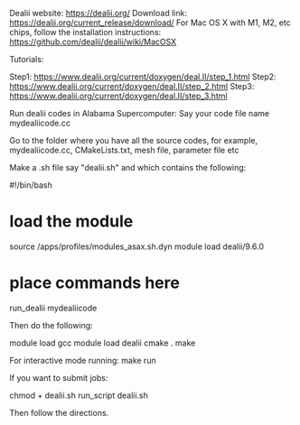 Dealii website: https://dealii.org/
Download link: https://dealii.org/current_release/download/
For Mac OS X with M1, M2, etc chips, follow the installation instructions: https://github.com/dealii/dealii/wiki/MacOSX

Tutorials:

Step1: https://www.dealii.org/current/doxygen/deal.II/step_1.html
Step2: https://www.dealii.org/current/doxygen/deal.II/step_2.html
Step3: https://www.dealii.org/current/doxygen/deal.II/step_3.html

Run dealii codes in Alabama Supercomputer:
Say your code file name mydealiicode.cc

Go to the folder where you have all the source codes, for example, mydealiicode.cc, CMakeLists.txt, mesh file, parameter file etc



Make a .sh file say "dealii.sh" and  which contains the following:


#!/bin/bash
#
#  load the module
source /apps/profiles/modules_asax.sh.dyn
module load dealii/9.6.0
#
#  place commands here
run_dealii mydealiicode

Then do the following:

 module load gcc
 module load dealii
 cmake .
 make 

 For interactive mode running:
 make run

 If you want to submit jobs:

 chmod + dealii.sh
 run_script dealii.sh

 Then follow the directions.
